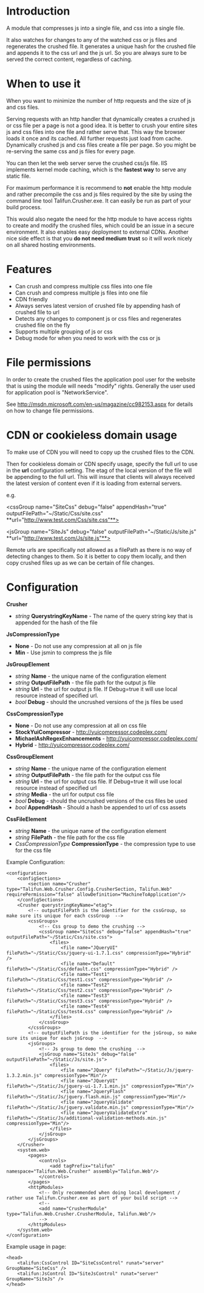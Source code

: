 # Introduction #

A module that compresses js into a single file, and css into a single file.

It also watches for changes to any of the watched css or js files and regenerates the crushed file. It generates a unique hash for the crushed file and appends it to the css url and the js url. So you are always sure to be served the correct content, regardless of caching.

# When to use it #

When you want to minimize the number of http requests and the size of js and css files.

Serving requests with an http handler that dynamically creates a crushed js or css file per a page is not a good idea. It is better to crush your entire sites js and css files into one file and rather serve that. This way the browser loads it once and its cached. All further requests just load from cache. Dynamically crushed js and css files create a file per page. So you might be re-serving the same css and js files for every page.

You can then let the web server serve the crushed css/js file. IIS implements kernel mode caching, which is the **fastest way** to serve any static file.

For maximum performance it is recommend to **not** enable the http module and rather precompile the css and js files required by the site by using the command line tool Talifun.Crusher.exe. It can easily be run as part of your build process.

This would also negate the need for the http module to have access rights to create and modify the crushed files, which could be an issue in a secure environment. It also enables easy deployment to external CDNs. Another nice side effect is that you **do not need medium trust** so it will work nicely on all shared hosting environments.

# Features #
  * Can crush and compress multiple css files into one file
  * Can crush and compress multiple js files into one file
  * CDN friendly
  * Always serves latest version of crushed file by appending hash of crushed file to url
  * Detects any changes to component js or css files and regenerates crushed file on the fly
  * Supports multiple grouping of js or css
  * Debug mode for when you need to work with the css or js

# File permissions #

In order to create the crushed files the application pool user for the website that is using the module will needs "modify" rights. Generally the user used for application pool is "NetworkService".

See http://msdn.microsoft.com/en-us/magazine/cc982153.aspx for details on how to change file permissions.

# CDN or cookieless domain usage #

To make use of CDN you will need to copy up the crushed files to the CDN.

Then for cookieless domain or CDN specify usage, specify the full url to use in the **url** configuration setting. The etag of the local version of the file will be appending to the full url. This will insure that clients will always received the latest version of content even if it is loading from external servers.

e.g.

<cssGroup name="SiteCss" debug="false" appendHash="true" outputFilePath="~/Static/Css/site.css" **url="http://www.test.com/Css/site.css"**>

<jsGroup name="SiteJs" debug="false" outputFilePath="~/Static/Js/site.js" **url="http://www.test.com/Js/site.js"**>

Remote urls are specifically not allowed as a filePath as there is no way of detecting changes to them. So it is better to copy them locally, and then copy crushed files up as we can be certain of file changes.

# Configuration #
**Crusher**
  * _string_ **QuerystringKeyName** - The name of the query string key that is appended for the hash of the file

**JsCompressionType**
  * **None** - Do not use any compression at all on js file
  * **Min** - Use jsmin to compress the js file

**JsGroupElement**
  * _string_ **Name** - the unique name of the configuration element
  * _string_ **OutputFilePath** - the file path for the output js file
  * _string_ **Url** - the url for output js file. If Debug=true it will use local resource instead of specified url.
  * _bool_ **Debug** - should the uncrushed versions of the js files be used

**CssCompressionType**
  * **None** - Do not use any compression at all on css file
  * **StockYuiCompressor** - http://yuicompressor.codeplex.com/
  * **MichaelAshRegexEnhancements** - http://yuicompressor.codeplex.com/
  * **Hybrid** - http://yuicompressor.codeplex.com/

**CssGroupElement**
  * _string_ **Name** - the unique name of the configuration element
  * _string_ **OutputFilePath** - the file path for the output css file
  * _string_ **Url** - the url for output css file. If Debug=true it will use local resource instead of specified url
  * _string_ **Media** - the url for output css file
  * _bool_ **Debug** - should the uncrushed versions of the css files be used
  * _bool_ **AppendHash** - Should a hash be appended to url of css assets

**CssFileElement**
  * _string_ **Name** - the unique name of the configuration element
  * _string_ **FilePath** - the file path for the css file
  * _CssCompressionType_ **CompressionType** - the compression type to use for the css file


Example Configuration:
```
<configuration>
	<configSections>
		<section name="Crusher" type="Talifun.Web.Crusher.Config.CrusherSection, Talifun.Web" requirePermission="false" allowDefinition="MachineToApplication"/>
	</configSections>
	<Crusher querystringKeyName="etag">
		<!-- outputFilePath is the identifier for the cssGroup, so make sure its unique for each cssGroup  -->
		<cssGroups>
			<!-- Css group to demo the crushing -->
			<cssGroup name="SiteCss" debug="false" appendHash="true" outputFilePath="~/Static/Css/site.css">
				<files>
					<file name="JQueryUI" filePath="~/Static/Css/jquery-ui-1.7.1.css" compressionType="Hybrid" />
					<file name="Default" filePath="~/Static/Css/default.css" compressionType="Hybrid" />
					<file name="Test1" filePath="~/Static/Css/test1.css" compressionType="Hybrid" />
					<file name="Test2" filePath="~/Static/Css/test2.css" compressionType="Hybrid" />
					<file name="Test3" filePath="~/Static/Css/test3.css" compressionType="Hybrid" />
					<file name="Test4" filePath="~/Static/Css/test4.css" compressionType="Hybrid" />
				</files>
			</cssGroup>
		</cssGroups>
		<!-- outputFilePath is the identifier for the jsGroup, so make sure its unique for each jsGroup  -->
		<jsGroups>
			<!-- Js group to demo the crushing  -->
			<jsGroup name="SiteJs" debug="false" outputFilePath="~/Static/Js/site.js">
				<files>
					<file name="JQuery" filePath="~/Static/Js/jquery-1.3.2.min.js" compressionType="Min"/>
					<file name="JQueryUI" filePath="~/Static/Js/jquery-ui-1.7.1.min.js" compressionType="Min"/>
					<file name="JqueryFlash" filePath="~/Static/Js/jquery.flash.min.js" compressionType="Min"/>
					<file name="JqueryValidate" filePath="~/Static/Js/jquery.validate.min.js" compressionType="Min"/>
					<file name="JqueryValidateExtra" filePath="~/Static/Js/additional-validation-methods.min.js" compressionType="Min"/>
				</files>
			</jsGroup>
		</jsGroups>
	</Crusher>	
	<system.web>
		<pages>
			<controls>
				<add tagPrefix="talifun" namespace="Talifun.Web.Crusher" assembly="Talifun.Web"/>
			</controls>
		</pages>	
		<httpModules>
			<!-- Only recommended when doing local development / rather use Talifun.Crusher.exe as part of your build script -->
			<!--
			<add name="CrusherModule" type="Talifun.Web.Crusher.CrusherModule, Talifun.Web"/>
			-->
		</httpModules>
	</system.web>		
</configuration>
```

Example usage in page:
```
<head>
    <talifun:CssControl ID="SiteCssControl" runat="server" GroupName="SiteCss" />
    <talifun:JsControl ID="SiteJsControl" runat="server" GroupName="SiteJs" />
</head>
```